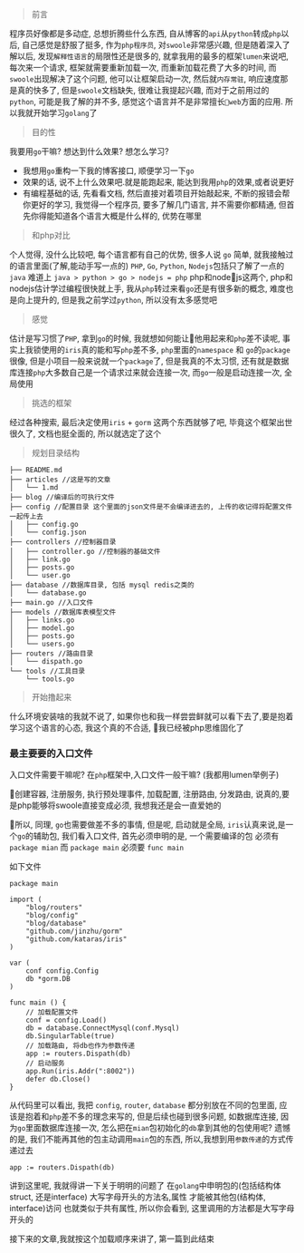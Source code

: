 > 前言

程序员好像都是多动症, 总想折腾些什么东西, 自从博客的`api`从`python`转成`php`以后, 自己感觉是舒服了挺多, 作为`php程序员`, 对`swoole`非常感兴趣, 但是随着深入了解以后, 发现`解释性语言`的局限性还是很多的, 就拿我用的最多的框架`lumen`来说吧, 每次来一个请求, 框架就需要重新加载一次, 而重新加载花费了大多的时间, 而`swoole`出现解决了这个问题, 他可以让框架启动一次, 然后就`内存常驻`, 响应速度那是真的快多了, 但是`swoole`文档缺失, 很难让我提起兴趣, 而对于之前用过的`python`, 可能是我了解的并不多, 感觉这个语言并不是非常擅长`web`方面的应用. 所以我就开始学习`golang`了

> 目的性

我要用`go`干嘛? 想达到什么效果? 想怎么学习?

- 我想用`go`重构一下我的博客接口, 顺便学习一下`go`
- 效果的话, 说不上什么效果吧.就是能跑起来, 能达到我用`php`的效果,或者说更好
- 有编程基础的话, 先看看文档, 然后直接对着项目开始敲起来, 不断的报错会帮你更好的学习, 我觉得一个程序员, 要多了解几门语言, 并不需要你都精通, 但首先你得能知道各个语言大概是什么样的, 优势在哪里

> 和php对比

个人觉得, 没什么比较吧, 每个语言都有自己的优势, 很多人说 `go` 简单, 就我接触过的语言里面(了解,能动手写一点的) `PHP`, `Go`, `Python`, `Nodejs`包括只了解了一点的`java` 难道上 `java > python > go > nodejs = php`  php和nodejs这两个, php和nodejs估计学过编程很快就上手, 我从`php`转过来看`go`还是有很多新的概念, 难度也是向上提升的, 但是我之前学过`python`, 所以没有太多感觉吧

> 感觉

估计是写习惯了`PHP`, 拿到`go`的时候, 我就想如何能让他用起来和`php`差不读呢, 事实上我锁使用的`iris`真的能和写`php`差不多, `php`里面的`namespace` 和 `go`的`package`很像, 但是小项目一般来说就一个`package`了, 但是我真的不太习惯, 还有就是数据库连接`php`大多数自己是一个请求过来就会连接一次, 而`go`一般是启动连接一次, 全局使用

> 挑选的框架

经过各种搜索, 最后决定使用`iris` +  `gorm` 这两个东西就够了吧, 毕竟这个框架出世很久了, 文档也挺全面的, 所以就选定了这个

> 规划目录结构

```
├── README.md
├── articles //这是写的文章
│   └── 1.md
├── blog //编译后的可执行文件
├── config //配置目录 这个里面的json文件是不会编译进去的, 上传的收记得将配置文件一起传上去
│   ├── config.go
│   └── config.json
├── controllers //控制器目录
│   ├── controller.go //控制器的基础文件
│   ├── link.go
│   ├── posts.go
│   └── user.go
├── database //数据库目录, 包括 mysql redis之类的
│   └── database.go
├── main.go //入口文件
├── models //数据库表模型文件
│   ├── links.go
│   ├── model.go
│   ├── posts.go
│   └── users.go
├── routers //路由目录
│   └── dispath.go
└── tools //工具目录
    └── tools.go
```

> 开始撸起来

什么环境安装啥的我就不说了, 如果你也和我一样尝尝鲜就可以看下去了,要是抱着学习这个语言的心态, 我这个真的不合适, 我已经被php思维固化了

### 最主要要的入口文件

入口文件需要干嘛呢? 在`php`框架中,入口文件一般干嘛? (我都用lumen举例子)

创建容器, 注册服务, 执行预处理事件, 加载配置, 注册路由, 分发路由, 说真的,要是php能够将swoole直接变成必须, 我想我还是会一直爱她的

所以, 同理, `go`也需要做差不多的事情, 但是呢, 启动就是全局, `iris`认真来说,是一个`go`的辅助包, 我们看入口文件, 首先必须申明的是, 一个需要编译的包 必须有 `package mian` 而 `package main` 必须要 `func main`

如下文件

```golang
package main

import (
	"blog/routers"
	"blog/config"
	"blog/database"
	"github.com/jinzhu/gorm"
	"github.com/kataras/iris"
)

var (
	conf config.Config
	db *gorm.DB
)

func main () {
	// 加载配置文件
	conf = config.Load()
	db = database.ConnectMysql(conf.Mysql)
	db.SingularTable(true)
	// 加载路由, 将db也作为参数传递
	app := routers.Dispath(db)
	// 启动服务
	app.Run(iris.Addr(":8002"))
	defer db.Close()
}

```

从代码里可以看出, 我把 `config`, `router`, `database` 都分别放在不同的包里面, 应该是抱着和`php`差不多的理念来写的, 但是后续也碰到很多问题, 如数据库连接, 因为`go`里面数据库连接一次, 怎么把在`mian`包初始化的`db`拿到其他的包使用呢? 遗憾的是, 我们不能再其他的包主动调用`main`包的东西, 所以,我想到用`参数传递`的方式传递过去

```
app := routers.Dispath(db)
```

讲到这里呢, 我就得讲一下关于明明的问题了 在`golang`中申明包的(包括结构体struct, 还是interface) 大写字母开头的方法名,属性 才能被其他包(结构体, interface)访问 也就类似于共有属性, 所以你会看到, 这里调用的方法都是大写字母开头的

接下来的文章,我就按这个加载顺序来讲了, 第一篇到此结束